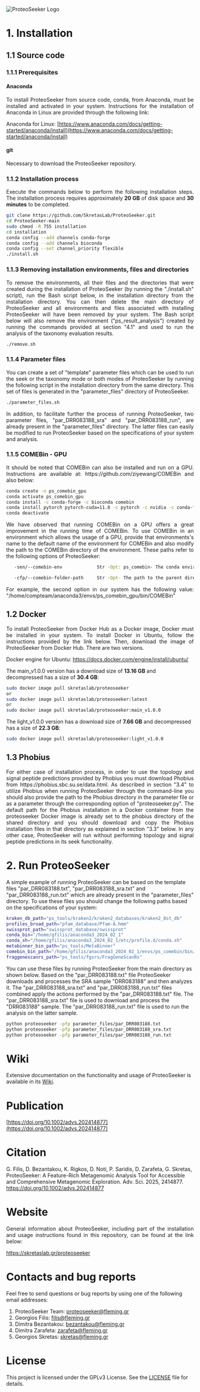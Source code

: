 ![ProteoSeeker Logo](images/ProteoSeeker_Logo.png)

# 1. Installation
## 1.1 Source code
### 1.1.1 Prerequisites
#### Anaconda
<p align="justify">To install ProteoSeeker from source code, conda, from Anaconda, must be installed and activated in your system. Instructions for the installation of Anaconda in Linux are provided through the following link:</p>

Anaconda for Linux: [https://www.anaconda.com/docs/getting-started/anaconda/install](https://www.anaconda.com/docs/getting-started/anaconda/install)

#### git
<p align="justify">Necessary to download the ProteoSeeker repository.</p>

### 1.1.2 Installation process
<p align="justify">Execute the commands below to perform the following installation steps. The installation process requires approximately <strong>20 GB</strong> of disk space and <strong>30 minutes</strong> to be completed.</p>

~~~bash
git clone https://github.com/SkretasLab/ProteoSeeker.git
cd ProteoSeeker-main
sudo chmod -R 755 installation
cd installation
conda config --add channels conda-forge
conda config --add channels bioconda
conda config --set channel_priority flexible
./install.sh
~~~

### 1.1.3 Removing installation environments, files and directories
<p align="justify">To remove the environments, all their files and the directories that were created during the installation of ProteoSeeker (by running the "./install.sh" script), run the Bash script below, in the installation directory from the installation directory. You can then delete the main directory of ProteoSeeker and all environments and files associated with installing ProteoSeeker will have been removed by your system. The Bash script below will also remove the environment ("ps_result_analysis") created by running the commands provided at section "4.1" and used to run the analysis of the taxonomy evaluation results.</p>

~~~bash
./remove.sh
~~~

### 1.1.4 Parameter files
<p align="justify">You can create a set of "template" parameter files which can be used to run the seek or the taxonomy mode or both modes of ProteoSeeker by running the following script in the installation directory from the same directory. This set of files is generated in the "parameter_files" directory of ProteoSeeker.</p>

~~~bash
./parameter_files.sh
~~~

<p align="justify">In addition, to facilitate further the process of running ProteoSeeker, two parameter files, "par_DRR083188_sra" and "par_DRR083188_run", are already present in the "parameter_files" directory. The latter files can easily be modified to run ProteoSeeker based on the specifications of your system and analysis.</p>

### 1.1.5 COMEBin - GPU
<p align="justify">It should be noted that COMEBin can also be installed and run on a GPU. Instructions are available at: https://github.com/ziyewang/COMEBin and also below:</p>

~~~bash
conda create -n ps_comebin_gpu
conda activate ps_comebin_gpu
conda install -c conda-forge -c bioconda comebin
conda install pytorch pytorch-cuda=11.8 -c pytorch -c nvidia -c conda-forge
conda deactivate
~~~

<p align="justify">We have observed that running COMEBin on a GPU offers a great improvement in the running time of COMEBin. To use COMEBin in an environment which allows the usage of a GPU, provide that environments's name to the default name of the environment for COMEBin and also modify the path to the COMEBin directory of the environment. These paths refer to the following options of ProteoSeeker:</p>

~~~bash
   -sen/--comebin-env             Str -Opt: ps_comebin- The conda environment for COMEBin. 'None/none': To not use an environment at all.

   -cfp/--comebin-folder-path     Str -Opt- The path to the parent directory of "run_comebin.sh" of COMEBin.
~~~

<p align="justify">For example, the second option in our system has the following value: "/home/compteam/anaconda3/envs/ps_comebin_gpu/bin/COMEBin"</p>

## 1.2 Docker
<p align="justify">To install ProteoSeeker from Docker Hub as a Docker image, Docker must be installed in your system. To install Docker in Ubuntu, follow the instructions provided by the link below. Then, download the image of ProteoSeeker from Docker Hub. There are two versions.</p>

Docker engine for Ubuntu: https://docs.docker.com/engine/install/ubuntu/

The main_v1.0.0 version has a download size of  **13.16 GB** and decompressed has a size of **30.4 GB**:
~~~bash
sudo docker image pull skretaslab/proteoseeker
or
sudo docker image pull skretaslab/proteoseeker:latest
or
sudo docker image pull skretaslab/proteoseeker:main_v1.0.0
~~~

The light_v1.0.0 version has a download size of  **7.66 GB** and decompressed has a size of **22.3 GB**:
~~~bash
sudo docker image pull skretaslab/proteoseeker:light_v1.0.0
~~~

## 1.3 Phobius
<p align="justify">For either case of installation process, in order to use the topology and signal peptide predictions provided by Phobius you must download Phobius from https://phobius.sbc.su.se/data.html. As described in section "3.4" to utilize Phobius when running ProteoSeeker through the command-line you should also provide the path to the Phobius directory in the parameter file or as a parameter through the corresponding option of "proteoseeker.py". The default path for the Phobius installation in a Docker container from the proteoseeker Docker image is already set to the phobius directory of the shared directory and you should download and copy the Phobius installation files in that directory as explained in section "3.3" below. In any other case, ProteoSeeker will run without performing topology and signal peptide predictions in its seek functionality.</p>

# 2. Run ProteoSeeker
A simple example of running ProteoSeeker can be based on the template files "par_DRR083188.txt", "par_DRR083188_sra.txt" and "par_DRR083188_run.txt" which are already present in the "parameter_files" directory. To use these files you should change the following paths based on the specifications of your system:

~~~bash
kraken_db_path="ps_tools/kraken2/kraken2_databases/kraken2_8st_db"
profiles_broad_path="pfam_database/Pfam-A.hmm"
swissprot_path="swissprot_database/swissprot"
conda_bin="/home/gfilis/anaconda3_2024_02_1"
conda_sh="/home/gfilis/anaconda3_2024_02_1/etc/profile.d/conda.sh"
metabinner_bin_path="ps_tools/MetaBinner"
comebin_bin_path="/home/gfilis/anaconda3_2024_02_1/envs/ps_comebin/bin/COMEBin"
fraggenescanrs_path="ps_tools/fgsrs/FragGeneScanRs"
~~~

You can use these files by running ProteoSeeker from the main directory as shown below. Based on the "par_DRR083188.txt" file ProteoSeeker downloads and processes the SRA sample "DRR083188" and then analyzes it. The "par_DRR083188_sra.txt" and "par_DRR083188_run.txt" files combined apply the actions performed by the "par_DRR083188.txt" file. The "par_DRR083188_sra.txt" file is used to download and process the "DRR083188" sample. The "par_DRR083188_run.txt" file is used to run the analysis on the latter sample.

~~~bash
python proteoseeker -pfp parameter_files/par_DRR083188.txt
python proteoseeker -pfp parameter_files/par_DRR083188_sra.txt
python proteoseeker -pfp parameter_files/par_DRR083188_run.txt
~~~

# Wiki
Extensive documentation on the functionality and usage of ProteoSeeker is available in its [<ins>Wiki</ins>](https://github.com/SkretasLab/ProteoSeeker/wiki).

# Publication
[https://doi.org/10.1002/advs.202414877](https://doi.org/10.1002/advs.202414877)

# Citation
G. Filis, D. Bezantakou, K. Rigkos, D. Noti, P. Saridis, D. Zarafeta, G. Skretas, ProteoSeeker: A Feature-Rich Metagenomic Analysis Tool for Accessible and Comprehensive Metagenomic Exploration. Adv. Sci. 2025, 2414877. https://doi.org/10.1002/advs.202414877

# Website
<p align="justify">General information about ProteoSeeker, including part of the installation and usage instructions found in this repository, can be found at the link below:</p>

https://skretaslab.gr/proteoseeker

# Contacts and bug reports
Feel free to send questions or bug reports by using one of the following email addresses:
1. ProteoSeeker Team: proteoseeker@fleming.gr
2. Georgios Filis: filis@fleming.gr
3. Dimitra Bezantakou: bezantakou@fleming.gr
4. Dimitra Zarafeta: zarafeta@fleming.gr
5. Georgios Skretas: skretas@fleming.gr

# License
This project is licensed under the GPLv3 License. See the [LICENSE](LICENSE) file for details.

